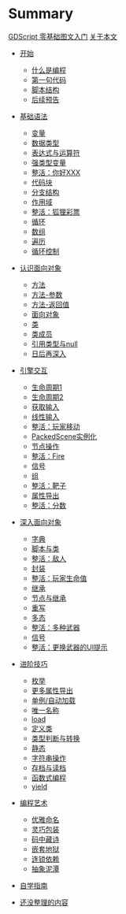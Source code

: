# Summary

[GDScript 零基础图文入门](./GDScript.md)
[关于本文](./ABOUT.md)
- [开始](./Part1/Start.md)
    - [什么是编程](./Part1/什么是编程.md)
    - [第一句代码](./Part1/第一句代码.md)
    - [脚本结构](./Part1/脚本结构.md)
    - [后续预告](./Part1/后续预告.md)

- [基础语法](./Part2/Start.md)
    - [变量](./Part2/变量.md)
    - [数据类型](./Part2/数据类型.md)
    - [表达式与运算符](./Part2/表达式与运算符.md)
    - [强类型变量](./Part2/强类型变量.md)
    - [整活：你好XXX](./Part2/整活：你好XXX.md)
    - [代码块](./Part2/代码块.md)
    - [分支结构](./Part2/分支结构.md)
    - [作用域](./Part2/作用域.md)
    - [整活：狐狸彩票](./Part2/整活：狐狸彩票.md)
    - [循环](./Part2/循环.md)
    - [数组](./Part2/数组.md)
    - [遍历](./Part2/遍历.md)
    - [循环控制](./Part2/循环控制.md)

- [认识面向对象](./Part-认识面向对象/Start.md)
    - [方法](./Part-认识面向对象/方法.md)
    - [方法-参数](./Part-认识面向对象/方法参数.md)
    - [方法-返回值](./Part-认识面向对象/方法返回值.md)
    - [面向对象](./Part-认识面向对象/面向对象.md)
    - [类](./Part-认识面向对象/类.md)
    - [类成员](./Part-认识面向对象/类成员.md)
    - [引用类型与null](./Part-认识面向对象/引用类型与null.md)
    - [日后再深入](./Part-认识面向对象/日后再深入.md)

- [引擎交互](./Part-引擎交互/Start.md)
    - [生命周期1](./Part-引擎交互/生命周期1.md)
    - [生命周期2](./Part-引擎交互/生命周期2.md)
    - [获取输入](./Part-引擎交互/获取输入.md)
    - [线性输入](./Part-引擎交互/线性输入.md)
    - [整活：玩家移动](./Part-引擎交互/整活：玩家移动.md)
    - [PackedScene实例化](./Part-引擎交互/PackedScene实例化.md)
    - [节点操作](./Part-引擎交互/节点操作.md)
    - [整活：Fire](./Part-引擎交互/整活：Fire.md)
    - [信号](./Part-引擎交互/信号.md)
    - [组](./Part-引擎交互/组.md)
    - [整活：靶子](./Part-引擎交互/整活：靶子.md)
    - [属性导出](./Part-引擎交互/属性导出.md)
    - [整活：分数](./Part-引擎交互/整活：分数.md)

- [深入面向对象](./Part-深入面向对象/Start.md)
    - [字典](./Part-深入面向对象/字典.md)
    - [脚本与类](./Part-深入面向对象/脚本与类.md)
    - [整活：敌人]()
    - [封装](./Part-深入面向对象/封装.md)
    - [整活：玩家生命值]()
    - [继承](./Part-深入面向对象/继承.md)
    - [节点与继承](./Part-深入面向对象/节点与继承.md)
    - [重写](./Part-深入面向对象/重写.md)
    - [多态](./Part-深入面向对象/多态.md)
    - [整活：多种武器]()
    - [信号](./Part-深入面向对象/信号.md)
    - [整活：更换武器的UI提示]()

- [进阶技巧]()
    - [枚举]()
    - [更多属性导出]()
    - [单例/自动加载]()
    - [唯一名称]()
    - [load]()
    - [定义类]()
    - [类型判断与转换]()
    - [静态]()
    - [字符串操作]()
    - [存档与读档]()
    - [函数式编程]()
    - [yield]()

- [编程艺术]()
    - [优雅命名]()
    - [灵巧包装]()
    - [码中藏诗]()
    - [嵌套地狱]()
    - [连锁依赖]()
    - [抽象泥潭]()

- [自学指南]()

- [还没整理的内容](./待整理的内容.md)